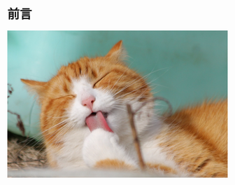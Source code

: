 # 前言



![compile](https://github.com/Kua-Fu/blog-book-images/blob/main/compile/compile-logo.jpeg?raw=true)
